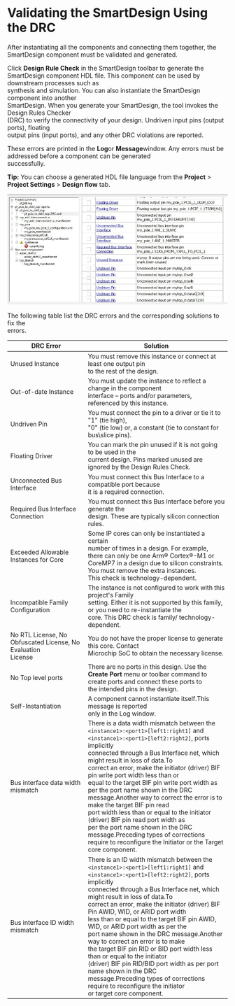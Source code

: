 # Validating the SmartDesign Using the DRC

After instantiating all the components and connecting them together, the SmartDesign component must be validated and generated.

Click **Design Rule Check** in the SmartDesign toolbar to generate the<br /> SmartDesign component HDL file. This component can be used by downstream processes such as<br /> synthesis and simulation. You can also instantiate the SmartDesign component into another<br /> SmartDesign. When you generate your SmartDesign, the tool invokes the Design Rules Checker<br /> \(DRC\) to verify the connectivity of your design. Undriven input pins \(output ports\), floating<br /> output pins \(input ports\), and any other DRC violations are reported.

These errors are printed in the **Log**or **Message**window. Any errors must be addressed before a component can be generated<br /> successfully.

**Tip:** You can choose a generated HDL file language from the **Project** &gt; **Project Settings** &gt; **Design flow** tab.

![](GUID-BEDE6267-7898-47CD-862D-38FADACEE4E7-low.jpg "DRC Report")

The following table list the DRC errors and the corresponding solutions to fix the<br /> errors.

|DRC Error|Solution|
|---------|--------|
|Unused Instance|You must remove this instance or connect at least one output pin<br /> to the rest of the design.|
|Out-of-date Instance|You must update the instance to reflect a change in the component<br /> interface – ports and/or parameters, referenced by this instance.|
|Undriven Pin|You must connect the pin to a driver or tie it to "1" \(tie high\),<br /> "0" \(tie low\) or, a constant \(tie to constant for bus\\slice pins\).|
|Floating Driver|You can mark the pin unused if it is not going to be used in the<br /> current design. Pins marked unused are ignored by the Design Rules Check.|
|Unconnected Bus Interface|You must connect this Bus Interface to a compatible port because<br /> it is a required connection.|
|Required Bus Interface Connection|You must connect this Bus Interface before you generate the<br /> design. These are typically silicon connection rules.|
|Exceeded Allowable Instances for Core|Some IP cores can only be instantiated a certain<br /> number of times in a design. For example, there can only be one Arm® Cortex®-M1 or<br /> CoreMP7 in a design due to silicon constraints. You must remove the extra instances.<br /> This check is technology-dependent.|
|Incompatible Family Configuration|The instance is not configured to work with this project's Family<br /> setting. Either it is not supported by this family, or you need to re-instantiate the<br /> core. This DRC check is family/ technology-dependent.|
|No RTL License, No Obfuscated License, No Evaluation<br /> License|You do not have the proper license to generate this core. Contact<br /> Microchip SoC to obtain the necessary license.|
|No Top level ports|There are no ports in this design. Use the **Create Port** menu or toolbar command to create ports and connect these ports to<br /> the intended pins in the design.|
|Self-Instantiation|A component cannot instantiate itself.This message is reported<br /> only in the Log window.|
|Bus interface data width mismatch|There is a data width mismatch between the<br /> `<instance1>:<port1>[left1:right1]` and<br /> `<instance1>:<port1>[left2:right2]`, ports implicitly<br /> connected through a Bus Interface net, which might result in loss of data.To<br /> correct an error, make the initiator \(driver\) BIF pin write port width less than or<br /> equal to the target BIF pin write port width as per the port name shown in the DRC<br /> message.Another way to correct the error is to make the target BIF pin read<br /> port width less than or equal to the initiator \(driver\) BIF pin read port width as<br /> per the port name shown in the DRC message.Preceding types of corrections<br /> require to reconfigure the Initiator or the Target core component.|
|Bus interface ID width mismatch|There is an ID width mismatch between the<br /> `<instance1>:<port1>[left1:right1]` and<br /> `<instance1>:<port1>[left2:right2]`, ports implicitly<br /> connected through a Bus Interface net, which might result in loss of data.To<br /> correct an error, make the initiator \(driver\) BIF Pin AWID, WID, or ARID port width<br /> less than or equal to the target BIF pin AWID, WID, or ARID port width as per the<br /> port name shown in the DRC message.Another way to correct an error is to make<br /> the target BIF pin RID or BID port width less than or equal to the initiator<br /> \(driver\) BIF pin RID/BID port width as per port name shown in the DRC<br /> message.Preceding types of corrections require to reconfigure the initiator<br /> or target core component.|

